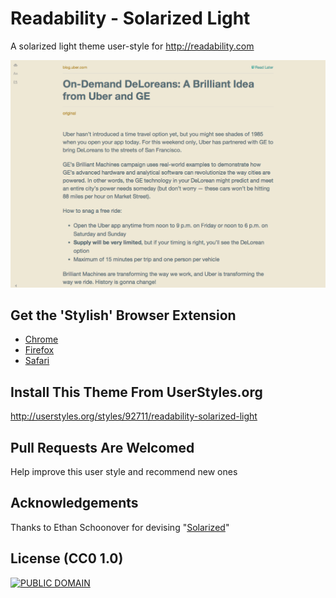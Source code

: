 Readability - Solarized Light
==
A solarized light theme user-style for http://readability.com

![](after.png)

Get the 'Stylish' Browser Extension
--
  - [Chrome](https://chrome.google.com/webstore/detail/stylish/fjnbnpbmkenffdnngjfgmeleoegfcffe)
  - [Firefox](https://addons.mozilla.org/en-US/firefox/addon/stylish/)
  - [Safari](http://sobolev.us/stylish/)

Install This Theme From UserStyles.org
--
http://userstyles.org/styles/92711/readability-solarized-light

Pull Requests Are Welcomed
--
Help improve this user style and recommend new ones

Acknowledgements
--
Thanks to Ethan Schoonover for devising "[Solarized](https://github.com/altercation/solarized)"

License (CC0 1.0)
--
[![PUBLIC DOMAIN](http://i.creativecommons.org/p/zero/1.0/80x15.png)](http://creativecommons.org/publicdomain/zero/1.0/)
